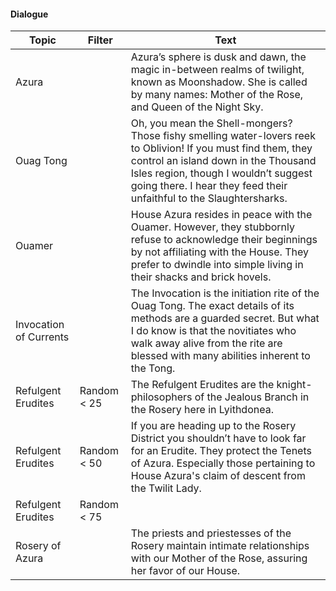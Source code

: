 #### Dialogue

| Topic                  | Filter      | Text                                                                                                                                                                                                                                                                  |
| ---------------------- | ----------- | --------------------------------------------------------------------------------------------------------------------------------------------------------------------------------------------------------------------------------------------------------------------- |
| Azura                  |             | Azura’s sphere is dusk and dawn, the magic in-between realms of twilight, known as Moonshadow. She is called by many names: Mother of the Rose, and Queen of the Night Sky.                                                                                           |
| Ouag Tong              |             | Oh, you mean the Shell-mongers? Those fishy smelling water-lovers reek to Oblivion! If you must find them, they control an island down in the Thousand Isles region, though I wouldn’t suggest going there. I hear they feed their unfaithful to the Slaughtersharks. |
| Ouamer                 |             | House Azura resides in peace with the Ouamer. However, they stubbornly refuse to acknowledge their beginnings by not affiliating with the House. They prefer to dwindle into simple living in their shacks and brick hovels.                                          |
| Invocation of Currents |             | The Invocation is the initiation rite of the Ouag Tong. The exact details of its methods are a guarded secret. But what I do know is that the novitiates who walk away alive from the rite are blessed with many abilities inherent to the Tong.                      |
| Refulgent Erudites     | Random < 25 | The Refulgent Erudites are the knight-philosophers of the Jealous Branch in the Rosery here in Lyithdonea.                                                                                                                                                            |
| Refulgent Erudites     | Random < 50 | If you are heading up to the Rosery District you shouldn’t have to look far for an Erudite. They protect the Tenets of Azura. Especially those pertaining to House Azura's claim of descent from the Twilit Lady.                                                     |
| Refulgent Erudites     | Random < 75 |                                                                                                                                                                                                                                                                       |
| Rosery of Azura        |             | The priests and priestesses of the Rosery maintain intimate relationships with our Mother of the Rose, assuring her favor of our House.                                                                                                                               |

